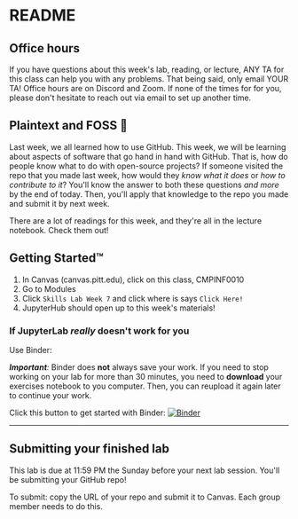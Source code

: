 # README

## Office hours

If you have questions about this week's lab, reading, or lecture, ANY TA for this class can help you with any problems. That being said, only email YOUR TA! Office hours are on Discord and Zoom. If none of the times for for you, please don't hesitate to reach out via email to set up another time.


## Plaintext and FOSS :fox_face:

Last week, we all learned how to use GitHub. This week, we will be learning about aspects of software that go hand in hand with GitHub. That is, how do people know what to do with open-source projects? If someone visited the repo that you made last week, how would they _know what it does_ or _how to contribute to it_? You'll know the answer to both these questions _and more_ by the end of today. Then, you'll apply that knowledge to the repo you made and submit it by next week.

There are a lot of readings for this week, and they're all in the lecture notebook. Check them out!

## Getting Started™

1. In Canvas (canvas.pitt.edu), click on this class, CMPINF0010
2. Go to Modules
5. Click `Skills Lab Week 7` and click where is says `Click Here!`
6. JupyterHub should open up to this week's materials!

### If JupyterLab _really_ doesn't work for you

Use Binder:

_**Important**:_ Binder does **not** always save your work. If you need to stop working on your lab for more than 30 minutes, you need to **download** your exercises notebook to you computer. Then, you can reupload it again later to continue your work.

Click this button to get started with Binder:
[![Binder](https://mybinder.org/badge_logo.svg)](https://mybinder.org/v2/gh/pitt-sci-cmpinf0010/week-7/master?urlpath=lab)

---

## Submitting your finished lab

This lab is due at 11:59 PM the Sunday before your next lab session. You'll be submitting your GitHub repo!

To submit: copy the URL of your repo and submit it to Canvas. Each group member needs to do this.
